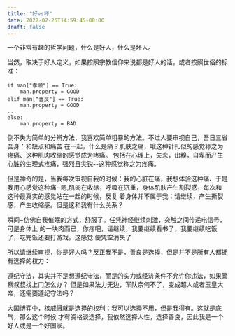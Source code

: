 ```yaml
---
title: "好vs坏"
date: 2022-02-25T14:59:45+08:00
draft: false
---
```


一个非常有趣的哲学问题，什么是好人，什么是坏人。

当然，取决于好人定义，如果按照宗教信仰来说都是好人的话，或者按照世俗的标准：
```
if man["孝顺"] == True:
    man.property = GOOD
elif man["善良"] == True:
    man.property = GOOD
...
else:
    man.property = BAD
```
倒不失为简单的分辨方法，我喜欢简单粗暴的方法。不过人要审视自己，吾日三省吾身：和缺点和痛苦
在一起，什么是痛？肌肤之痛，哦这种针扎似的感觉称之为疼痛、这种肌肉收缩的感觉成为疼痛。
包括在心理上，失恋，出糗，自卑而产生心脏的生理式疼痛，强烈且尖锐--这种感觉称之为疼痛。

但是神奇的是，当我每次审视自我的时候：我的心脏在痛，我想体验这种痛、于是我用心感觉这种痛-
嗯,肌肉在收缩，呼吸在沉重，身体肌肤产生割裂感，每次和这种最真实的感觉站在一起的时候，反复
着身体并不属于我：请继续，产生撕裂感，产生收缩感。但是这和我有什么关系？

瞬间~仿佛自我催眠的方式，舒服了。任凭神经继续刺激，突触之间传递电信号，可是身体上
的一块肉而已，你疼吧，请继续，我要继续看书了，我要继续吃饭了，吃完饭还要打游戏。这感觉
便凭空消失了

所以请继续审视，你是好人吗？反正我不是，善良是选择，但是并不是所有人都拥有选择的权力：

遵纪守法，其实并不是想遵纪守法，而是的实力或经济条件不允许你违法，如果警察叔叔找上门怎么办？
但是如果法力无边，军队奈何不了，变成超人或者玉皇大帝，还需要遵纪守法吗？

大国博弈中，核威慑就是选择的权利：我可以选择不用，但是我得有。这就是底气，那么这个时候
才有资格谈选择，我依然选择人性，选择善良，因此我是一个好人或是一个好国家。



